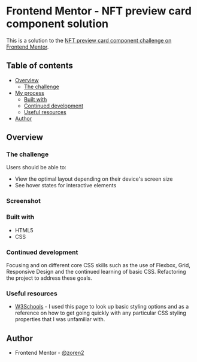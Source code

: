 # Frontend Mentor - NFT preview card component solution

This is a solution to the [NFT preview card component challenge on Frontend Mentor](https://www.frontendmentor.io/challenges/nft-preview-card-component-SbdUL_w0U).

## Table of contents

- [Overview](#overview)
  - [The challenge](#the-challenge)
- [My process](#my-process)
  - [Built with](#built-with)
  - [Continued development](#continued-development)
  - [Useful resources](#useful-resources)
- [Author](#author)

## Overview

### The challenge

Users should be able to:

- View the optimal layout depending on their device's screen size
- See hover states for interactive elements

### Screenshot

### Built with

- HTML5
- CSS

### Continued development

Focusing and on different core CSS skills such as the use of Flexbox, Grid, Responsive Design and the continued learning of basic CSS.
Refactoring the project to address these goals.

### Useful resources

- [W3Schools](https://www.w3schools.com) - I used this page to look up basic styling options and as a reference on how to get going quickly with any particular CSS styling properties that I was unfamiliar with.

## Author

- Frontend Mentor - [@zoren2](https://www.frontendmentor.io/profile/zoren2)
